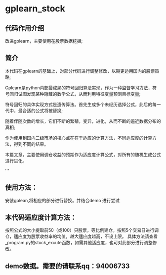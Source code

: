 # gplearn_stock
## 代码作用介绍 
 改进gplearn，主要使用在股票数据挖掘;
## 简介
 本代码在gplearn的基础上，对部分代码进行调整修改，以期更适用国内的股票策略;
 
 Gplearn是python内部最成熟的符号回归算法实现，作为一种监督学习方法，符号回归试图发现某种隐藏的数学公式，从而利用特征变量预测目标变量;
 
 
 符号回归的具体实现方式是遗传算法。首先生成多个未经历选择公式，此后的每一代中，最合适的公式将被替换;
 
 
 随着伴随次数的增长，它们不断的繁殖，变异，进化，从而不断的逼近数据分布的真相;
 
 
 作为使用到国内二级市场的核心点在在于适应的计算方法，不同适应度的计算方法，得到不同的结果。
 
 
 本篇文章，主要使用调仓收益的预期作为适应度计算公式，对所有的随机生成公式进行进化。
 
 
 '''
## 使用方法：
 安装gplean,将相应的部分进行替换。并结合demo 进行尝试
## 本代码适应度计算方法：
 按照公式的大小提取前50（或100）只股票，等比例建仓，按照5个交易日进行调仓，适应度为股票收益率的均值，越大适应度越高，不设上限。
 具体方法请查看_program.py的stock_excute函数，如需其他适应度，也可对此部分进行调整修改。
## demo数据。需要的请联系qq：94006733
